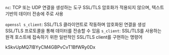 `nc`: TCP 또는 UDP 연결을 생성하는 도구
	SSL/TLS 암호화가 적용되지 않으며, 텍스트 기반의 데이터 전송에 주로 사용

`openssl s_client`: SSL/TLS 클라이언트로 작동하며 암호화된 연결을 생성
	SSL/TLS 프로토콜을 통해 데이터를 전송할 수 있음
	 `s_client`: SSL/TLS를 사용하는 원격 호스트에 접속하기 위한 일반적인 SSL/TLS client를 구현하는 명령어

kSkvUpMQ7lBYyCM4GBPvCvT1BfWRy0Dx